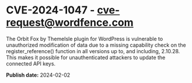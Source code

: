 # CVE-2024-1047 - cve-request@wordfence.com

The Orbit Fox by ThemeIsle plugin for WordPress is vulnerable to unauthorized modification of data due to a missing capability check on the register_reference() function in all versions up to, and including, 2.10.28. This makes it possible for unauthenticated attackers to update the connected API keys.

**Publish date:** 2024-02-02
